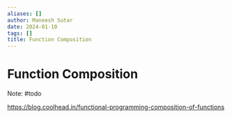 ```yaml
---
aliases: []
author: Maneesh Sutar
date: 2024-01-10
tags: []
title: Function Composition
---
```


# Function Composition

Note: #todo

<https://blog.coolhead.in/functional-programming-composition-of-functions>
